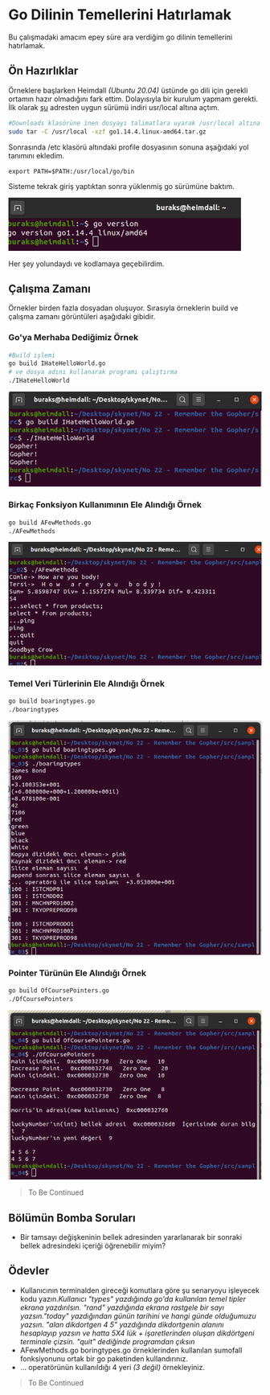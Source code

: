 # Go Dilinin Temellerini Hatırlamak

Bu çalışmadaki amacım epey süre ara verdiğim go dilinin temellerini hatırlamak.

## Ön Hazırlıklar

Örneklere başlarken Heimdall _(Ubuntu 20.04)_ üstünde go dili için gerekli ortamın hazır olmadığını fark ettim. Dolayısıyla bir kurulum yapmam gerekti. İlk olarak [şu](https://golang.org/dl/) adresten uygun sürümü indiri usr/local altına açtım.

```bash
#Downloads klasörüne inen dosyayı talimatlara uyarak /usr/local altına açtım
sudo tar -C /usr/local -xzf go1.14.4.linux-amd64.tar.gz 
```

Sonrasında /etc klasörü altındaki profile dosyasının sonuna aşağıdaki yol tanımını ekledim. 

```text
export PATH=$PATH:/usr/local/go/bin
```

Sisteme tekrak giriş yaptıktan sonra yüklenmiş go sürümüne baktım.

![Screenshot1.png](./assets/Screenshot1.png)

Her şey yolundaydı ve kodlamaya geçebilirdim.

## Çalışma Zamanı

Örnekler birden fazla dosyadan oluşuyor. Sırasıyla örneklerin build ve çalışma zamanı görüntüleri aşağıdaki gibidir.

### Go'ya Merhaba Dediğimiz Örnek

```bash
#Build işlemi
go build IHateHelloWorld.go
# ve dosya adını kullanarak programı çalıştırma
./IHateHelloWorld
```

![Screenshot2.png](./assets/Screenshot2.png)

### Birkaç Fonksiyon Kullanımının Ele Alındığı Örnek
```bash
go build AFewMethods.go
./AFewMethods
```

![Screenshot3.png](./assets/Screenshot3.png)

### Temel Veri Türlerinin Ele Alındığı Örnek

```bash
go build boaringtypes.go
./boaringtypes
```

![Screenshot4.png](./assets/Screenshot4.png)

### Pointer Türünün Ele Alındığı Örnek

```bash
go build OfCoursePointers.go
./OfCoursePointers
```

![Screenshot5.png](./assets/Screenshot5.png)

>To Be Continued

## Bölümün Bomba Soruları

- Bir tamsayı değişkeninin bellek adresinden yararlanarak bir sonraki bellek adresindeki içeriği öğrenebilir miyim?

## Ödevler

- Kullanıcının terminalden gireceği komutlara göre şu senaryoyu işleyecek kodu yazın._Kullanıcı "types" yazdığında go'da kullanılan temel tipler ekrana yazdırılsın. "rand" yazdığında ekrana rastgele bir sayı yazsın."today" yazdığından günün tarihini ve hangi günde olduğumuzu yazsın. "alan dikdortgen 4 5" yazdığında dikdortgenin alanını hesaplayıp yazsın ve hatta 5X4 lük + işaretlerinden oluşan dikdörtgeni terminale çizsin. "quit" dediğinde programdan çıksın_
- AFewMethods.go boringtypes.go örneklerinden kullanılan sumofall fonksiyonunu ortak bir go paketinden kullandırınız.
- ... operatörünün kullanıldığı 4 yeri _(3 değil)_ örnekleyiniz. 

>To Be Continued